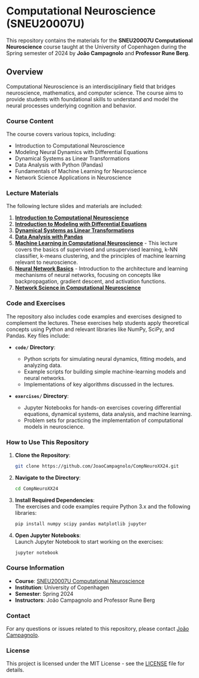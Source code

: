 # Computational Neuroscience (SNEU20007U)

This repository contains the materials for the **SNEU20007U Computational Neuroscience** course taught at the University of Copenhagen during the Spring semester of 2024 by **João Campagnolo** and **Professor Rune Berg**.

## Overview

Computational Neuroscience is an interdisciplinary field that bridges neuroscience, mathematics, and computer science. The course aims to provide students with foundational skills to understand and model the neural processes underlying cognition and behavior.

### Course Content

The course covers various topics, including:

- Introduction to Computational Neuroscience
- Modeling Neural Dynamics with Differential Equations
- Dynamical Systems as Linear Transformations
- Data Analysis with Python (Pandas)
- Fundamentals of Machine Learning for Neuroscience
- Network Science Applications in Neuroscience

### Lecture Materials

The following lecture slides and materials are included:

1. **[Introduction to Computational Neuroscience](slides/What%20is%20computational%20neuroscience_%20—%20Computational%20Neuroscience.pdf)**
2. **[Introduction to Modeling with Differential Equations](slides/2.1.%20Introduction%20modelling%20with%20differential%20equations%20—%20Computational%20Neuroscience.pdf)**
3. **[Dynamical Systems as Linear Transformations](slides/2.2.%20Dynamical%20systems%20as%20Linear%20Transformations%20—%20Computational%20Neuroscience.pdf)**
4. **[Data Analysis with Pandas](slides/4.1.%20Introduction%20to%20Data%20Analysis%20with%20Pandas%20—%20Computational%20Neuroscience.pdf)**
5. **[Machine Learning in Computational Neuroscience](slides/4.2.%20Machine%20Learning%20—%20Computational%20Neuroscience.pdf)** - This lecture covers the basics of supervised and unsupervised learning, k-NN classifier, k-means clustering, and the principles of machine learning relevant to neuroscience.
6. **[Neural Network Basics](slides/CompNeuro_NN_Basics.pptx)** - Introduction to the architecture and learning mechanisms of neural networks, focusing on concepts like backpropagation, gradient descent, and activation functions.
7. **[Network Science in Computational Neuroscience](slides/5.1.%20Network%20science%20—%20Computational%20Neuroscience.pdf)**

### Code and Exercises

The repository also includes code examples and exercises designed to complement the lectures. These exercises help students apply theoretical concepts using Python and relevant libraries like NumPy, SciPy, and Pandas. Key files include:

- **`code/` Directory**:
  - Python scripts for simulating neural dynamics, fitting models, and analyzing data.
  - Example scripts for building simple machine-learning models and neural networks.
  - Implementations of key algorithms discussed in the lectures.

- **`exercises/` Directory**:
  - Jupyter Notebooks for hands-on exercises covering differential equations, dynamical systems, data analysis, and machine learning.
  - Problem sets for practicing the implementation of computational models in neuroscience.

### How to Use This Repository

1. **Clone the Repository**:
   ```bash
   git clone https://github.com/JoaoCampagnolo/CompNeuroXX24.git
   
2. **Navigate to the Directory**:
   ```bash
   cd CompNeuroXX24

3. **Install Required Dependencies**:  
   The exercises and code examples require Python 3.x and the following libraries:

   ```bash
   pip install numpy scipy pandas matplotlib jupyter

4. **Open Jupyter Notebooks**:  
   Launch Jupyter Notebook to start working on the exercises:

   ```bash
   jupyter notebook

### Course Information

- **Course**: [SNEU20007U Computational Neuroscience](https://kurser.ku.dk/course/sneu20007u/)
- **Institution**: University of Copenhagen
- **Semester**: Spring 2024
- **Instructors**: João Campagnolo and Professor Rune Berg

### Contact

For any questions or issues related to this repository, please contact [João Campagnolo](jhc2309@gmail.com).

### License

This project is licensed under the MIT License - see the [LICENSE](LICENSE) file for details.
